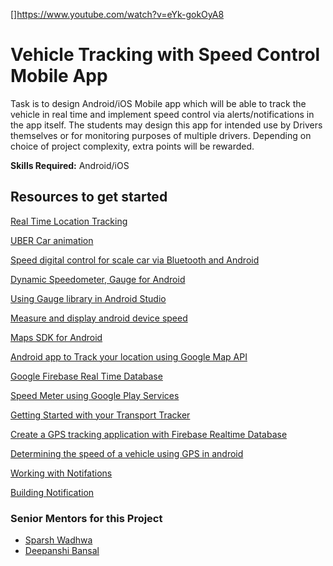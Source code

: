 []https://www.youtube.com/watch?v=eYk-gokOyA8
# Vehicle Tracking with Speed Control Mobile App
Task is to design Android/iOS Mobile app which will be able to track the vehicle in real time and implement speed control via alerts/notifications in the app itself. The students may design this app for intended use by Drivers themselves or for monitoring purposes of multiple drivers. Depending on choice of project complexity, extra points will be rewarded.

**Skills Required:** Android/iOS

## Resources to get started


[Real Time Location Tracking](https://www.youtube.com/watch?v=eYk-gokOyA8)

[UBER Car animation](https://www.youtube.com/watch?v=mAotyuaOAb0)

[Speed digital control for scale car via Bluetooth and Android](https://ieeexplore.ieee.org/document/7400364/)

[Dynamic Speedometer, Gauge for Android](https://github.com/anastr/SpeedView)

[Using Gauge library in Android Studio](https://www.youtube.com/watch?v=te2Qipd91s4)

[Measure and display android device speed](https://www.youtube.com/watch?v=JrvNOrX6oYw)

[Maps SDK for Android ](https://developers.google.com/maps/documentation/android-sdk/intro)

[Android app to Track your location using Google Map API](https://www.youtube.com/watch?v=qS1E-Vrk60E)

[Google Firebase Real Time Database](https://firebase.google.com/docs/database/android/start/)

[Speed Meter using Google Play Services](https://www.youtube.com/watch?v=1vHlLWtjJAw)

[Getting Started with your Transport Tracker ](https://developers.google.com/maps/solutions/transport-tracker/start)

[Create a GPS tracking application with Firebase Realtime Database](https://www.androidauthority.com/create-a-gps-tracking-application-with-firebase-realtime-databse-844343/)

[Determining the speed of a vehicle using GPS in android](https://stackoverflow.com/questions/15570542/determining-the-speed-of-a-vehicle-using-gps-in-android)

[Working with Notifations](https://developer.android.com/guide/topics/ui/notifiers/notifications)

[Building Notification](https://developer.android.com/training/notify-user/build-notification)


### Senior Mentors for this Project

* [Sparsh Wadhwa](https://github.com/SparshWadhwa)
* [Deepanshi Bansal](https://github.com/deepanshib)
